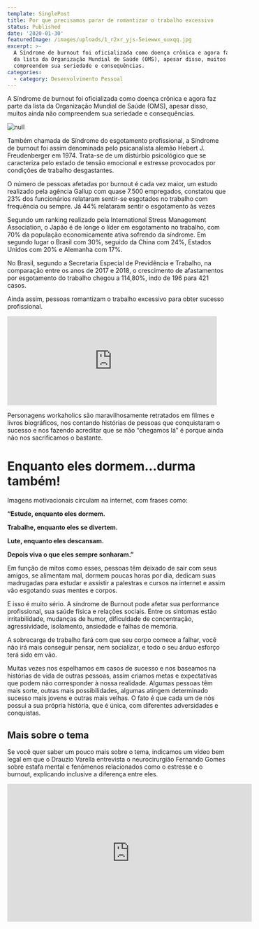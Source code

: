 ```yaml
---
template: SinglePost
title: Por que precisamos parar de romantizar o trabalho excessivo
status: Published
date: '2020-01-30'
featuredImage: /images/uploads/1_r2xr_yjs-5eiewwx_uuxqq.jpg
excerpt: >-
  A Síndrome de burnout foi oficializada como doença crônica e agora faz parte
  da lista da Organização Mundial de Saúde (OMS), apesar disso, muitos ainda não
  compreendem sua seriedade e consequências.
categories:
  - category: Desenvolvimento Pessoal
---
```

A Síndrome de burnout foi oficializada como doença crônica e agora faz parte da lista da Organização Mundial de Saúde (OMS), apesar disso, muitos ainda não compreendem sua seriedade e consequências.

![null](/images/uploads/1688.jpg)

Também chamada de Síndrome do esgotamento profissional, a Síndrome de burnout foi assim denominada pelo psicanalista alemão Hebert J. Freudenberger em 1974. Trata-se de um distúrbio psicológico que se caracteriza pelo estado de tensão emocional e estresse provocados por condições de trabalho desgastantes.

O número de pessoas afetadas por burnout é cada vez maior, um estudo realizado pela agência Gallup com quase 7.500 empregados, constatou que 23% dos funcionários relataram sentir-se esgotados no trabalho com frequência ou sempre. Já 44% relataram sentir o esgotamento às vezes

Segundo um ranking realizado pela International Stress Management Association, o Japão é de longe o líder em esgotamento no trabalho, com 70% da população economicamente ativa sofrendo da síndrome. Em segundo lugar o Brasil com 30%, seguido da China com 24%, Estados Unidos com 20% e Alemanha com 17%.

No Brasil, segundo a Secretaria Especial de Previdência e Trabalho, na comparação entre os anos de 2017 e 2018, o crescimento de afastamentos por esgotamento do trabalho chegou a 114,80%, indo de 196 para 421 casos.

Ainda assim, pessoas romantizam o trabalho excessivo para obter sucesso profissional.

<iframe src="https://giphy.com/embed/l46CAeMR1XVgrpY5O" width="480" height="204" frameBorder="0" class="giphy-embed" allowFullScreen></iframe><p><a href="https://giphy.com/gifs/yosub-l46CAeMR1XVgrpY5O"></a></p>

Personagens workaholics são maravilhosamente retratados em filmes e livros biográficos, nos contando histórias de pessoas que conquistaram o sucesso e nos fazendo acreditar que se não “chegamos lá” é porque ainda não nos sacrificamos o bastante.

# Enquanto eles dormem…durma também!

Imagens motivacionais circulam na internet, com frases como:

**“Estude, enquanto eles dormem.**

**Trabalhe, enquanto eles se divertem.**

**Lute, enquanto eles descansam.**

**Depois viva o que eles sempre sonharam.”**

Em função de mitos como esses, pessoas têm deixado de sair com seus amigos, se alimentam mal, dormem poucas horas por dia, dedicam suas madrugadas para estudar e assistir a palestras e cursos na internet e assim vão esgotando suas mentes e corpos.

E isso é muito sério. A síndrome de Burnout pode afetar sua performance profissional, sua saúde física e relações sociais. Entre os sintomas estão irritabilidade, mudanças de humor, dificuldade de concentração, agressividade, isolamento, ansiedade e falhas de memória.

A sobrecarga de trabalho fará com que seu corpo comece a falhar, você não irá mais conseguir pensar, nem socializar, e todo o seu árduo esforço terá sido em vão.

Muitas vezes nos espelhamos em casos de sucesso e nos baseamos na histórias de vida de outras pessoas, assim criamos metas e expectativas que podem não corresponder à nossa realidade. Algumas pessoas têm mais sorte, outras mais possibilidades, algumas atingem determinado sucesso mais jovens e outras mais velhas. O fato é que cada um de nós possui a sua própria história, que é única, com diferentes adversidades e conquistas.

## Mais sobre o tema

Se você quer saber um pouco mais sobre o tema, indicamos um vídeo bem legal em que o Drauzio Varella entrevista o  neurocirurgião Fernando Gomes sobre estafa mental e fenômenos relacionados como o estresse e o burnout, explicando inclusive a diferença entre eles.

<iframe width="560" height="315" src="https://www.youtube.com/embed/NFroBDWtATk" frameborder="0" allow="accelerometer; autoplay; encrypted-media; gyroscope; picture-in-picture" allowfullscreen></iframe>
